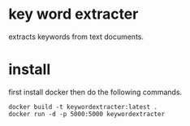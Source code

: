 # key word extracter

extracts keywords from text documents.

# install

first install docker then do the following commands.

```
docker build -t keywordextracter:latest .
docker run -d -p 5000:5000 keywordextracter
```
